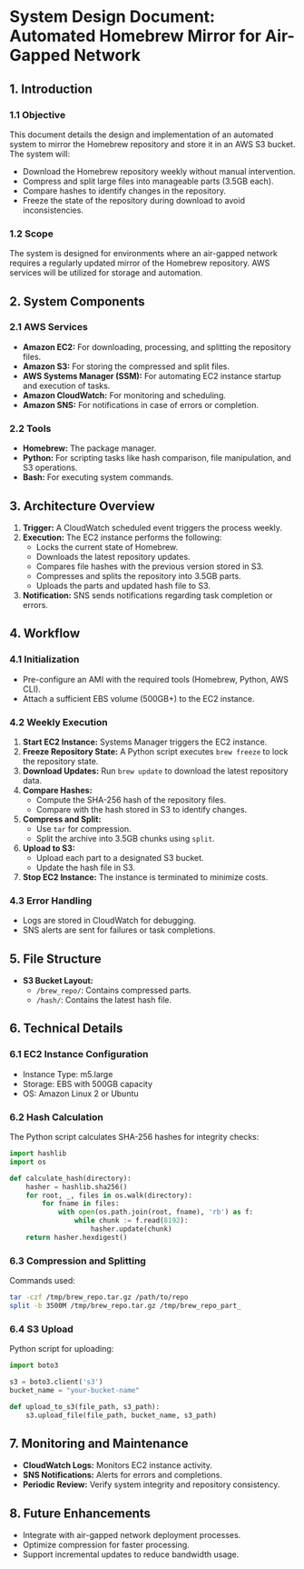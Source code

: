 
# **System Design Document: Automated Homebrew Mirror for Air-Gapped Network**

## **1. Introduction**
### **1.1 Objective**
This document details the design and implementation of an automated system to mirror the Homebrew repository and store it in an AWS S3 bucket. The system will:
- Download the Homebrew repository weekly without manual intervention.
- Compress and split large files into manageable parts (3.5GB each).
- Compare hashes to identify changes in the repository.
- Freeze the state of the repository during download to avoid inconsistencies.

### **1.2 Scope**
The system is designed for environments where an air-gapped network requires a regularly updated mirror of the Homebrew repository. AWS services will be utilized for storage and automation.

## **2. System Components**
### **2.1 AWS Services**
- **Amazon EC2:** For downloading, processing, and splitting the repository files.
- **Amazon S3:** For storing the compressed and split files.
- **AWS Systems Manager (SSM):** For automating EC2 instance startup and execution of tasks.
- **Amazon CloudWatch:** For monitoring and scheduling.
- **Amazon SNS:** For notifications in case of errors or completion.

### **2.2 Tools**
- **Homebrew:** The package manager.
- **Python:** For scripting tasks like hash comparison, file manipulation, and S3 operations.
- **Bash:** For executing system commands.

## **3. Architecture Overview**
1. **Trigger:** A CloudWatch scheduled event triggers the process weekly.
2. **Execution:** The EC2 instance performs the following:
   - Locks the current state of Homebrew.
   - Downloads the latest repository updates.
   - Compares file hashes with the previous version stored in S3.
   - Compresses and splits the repository into 3.5GB parts.
   - Uploads the parts and updated hash file to S3.
3. **Notification:** SNS sends notifications regarding task completion or errors.

## **4. Workflow**
### **4.1 Initialization**
- Pre-configure an AMI with the required tools (Homebrew, Python, AWS CLI).
- Attach a sufficient EBS volume (500GB+) to the EC2 instance.

### **4.2 Weekly Execution**
1. **Start EC2 Instance:** Systems Manager triggers the EC2 instance.
2. **Freeze Repository State:** A Python script executes `brew freeze` to lock the repository state.
3. **Download Updates:** Run `brew update` to download the latest repository data.
4. **Compare Hashes:**
   - Compute the SHA-256 hash of the repository files.
   - Compare with the hash stored in S3 to identify changes.
5. **Compress and Split:**
   - Use `tar` for compression.
   - Split the archive into 3.5GB chunks using `split`.
6. **Upload to S3:**
   - Upload each part to a designated S3 bucket.
   - Update the hash file in S3.
7. **Stop EC2 Instance:** The instance is terminated to minimize costs.

### **4.3 Error Handling**
- Logs are stored in CloudWatch for debugging.
- SNS alerts are sent for failures or task completions.

## **5. File Structure**
- **S3 Bucket Layout:**
  - `/brew_repo/`: Contains compressed parts.
  - `/hash/`: Contains the latest hash file.

## **6. Technical Details**
### **6.1 EC2 Instance Configuration**
- Instance Type: m5.large
- Storage: EBS with 500GB capacity
- OS: Amazon Linux 2 or Ubuntu

### **6.2 Hash Calculation**
The Python script calculates SHA-256 hashes for integrity checks:
```python
import hashlib
import os

def calculate_hash(directory):
    hasher = hashlib.sha256()
    for root, _, files in os.walk(directory):
        for fname in files:
            with open(os.path.join(root, fname), 'rb') as f:
                while chunk := f.read(8192):
                    hasher.update(chunk)
    return hasher.hexdigest()
```

### **6.3 Compression and Splitting**
Commands used:
```bash
tar -czf /tmp/brew_repo.tar.gz /path/to/repo
split -b 3500M /tmp/brew_repo.tar.gz /tmp/brew_repo_part_
```

### **6.4 S3 Upload**
Python script for uploading:
```python
import boto3

s3 = boto3.client('s3')
bucket_name = "your-bucket-name"

def upload_to_s3(file_path, s3_path):
    s3.upload_file(file_path, bucket_name, s3_path)
```

## **7. Monitoring and Maintenance**
- **CloudWatch Logs:** Monitors EC2 instance activity.
- **SNS Notifications:** Alerts for errors and completions.
- **Periodic Review:** Verify system integrity and repository consistency.

## **8. Future Enhancements**
- Integrate with air-gapped network deployment processes.
- Optimize compression for faster processing.
- Support incremental updates to reduce bandwidth usage.
